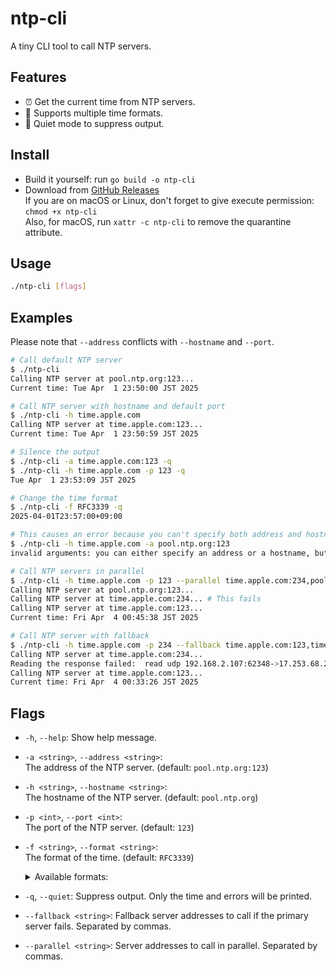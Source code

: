 # ntp-cli

A tiny CLI tool to call NTP servers.

## Features

- ⏰ Get the current time from NTP servers.
- 📝 Supports multiple time formats.
- 🤫 Quiet mode to suppress output.

## Install

- Build it yourself: run `go build -o ntp-cli`
- Download from [GitHub Releases](https://github.com/yuuahp/ntp-cli/releases/latest)  
  If you are on macOS or Linux, don't forget to give execute permission: `chmod +x ntp-cli`  
  Also, for macOS, run `xattr -c ntp-cli` to remove the quarantine attribute.

## Usage

```bash
./ntp-cli [flags]
```

## Examples

Please note that `--address` conflicts with `--hostname` and `--port`.

```bash
# Call default NTP server
$ ./ntp-cli
Calling NTP server at pool.ntp.org:123...
Current time: Tue Apr  1 23:50:00 JST 2025

# Call NTP server with hostname and default port
$ ./ntp-cli -h time.apple.com
Calling NTP server at time.apple.com:123...
Current time: Tue Apr  1 23:50:59 JST 2025

# Silence the output
$ ./ntp-cli -a time.apple.com:123 -q
$ ./ntp-cli -h time.apple.com -p 123 -q
Tue Apr  1 23:53:09 JST 2025

# Change the time format
$ ./ntp-cli -f RFC3339 -q
2025-04-01T23:57:00+09:00

# This causes an error because you can't specify both address and hostname
$ ./ntp-cli -h time.apple.com -a pool.ntp.org:123
invalid arguments: you can either specify an address or a hostname, but not both

# Call NTP servers in parallel
$ ./ntp-cli -h time.apple.com -p 123 --parallel time.apple.com:234,pool.ntp.org:123
Calling NTP server at pool.ntp.org:123...
Calling NTP server at time.apple.com:234... # This fails
Calling NTP server at time.apple.com:123...
Current time: Fri Apr  4 00:45:38 JST 2025

# Call NTP server with fallback
$ ./ntp-cli -h time.apple.com -p 234 --fallback time.apple.com:123,time.apple.com:245
Calling NTP server at time.apple.com:234...
Reading the response failed:  read udp 192.168.2.107:62348->17.253.68.253:234: i/o timeout
Calling NTP server at time.apple.com:123...
Current time: Fri Apr  4 00:33:26 JST 2025
```

## Flags

- `-h`, `--help`: Show help message.
- `-a <string>`, `--address <string>`:  
  The address of the NTP server. (default: `pool.ntp.org:123`)
- `-h <string>`, `--hostname <string>`:  
  The hostname of the NTP server. (default: `pool.ntp.org`)
- `-p <int>`, `--port <int>`:  
  The port of the NTP server. (default: `123`)
- `-f <string>`, `--format <string>`:  
  The format of the time. (default: `RFC3339`)
  <details>
  <summary>Available formats:</summary>

  | Format      | Example                             |
            |-------------|-------------------------------------|
  | Layout      | 01/02 03:04:05PM '06 -0700          |
  | ANSIC       | Mon Jan _2 15:04:05 2006            |
  | UnixDate    | Mon Jan _2 15:04:05 MST 2006        |
  | RubyDate    | Mon Jan 02 15:04:05 -0700 2006      |
  | RFC822      | 02 Jan 06 15:04 MST                 |
  | RFC822Z     | 02 Jan 06 15:04 -0700               |
  | RFC850      | Monday, 02-Jan-06 15:04:05 MST      |
  | RFC1123     | Mon, 02 Jan 2006 15:04:05 MST       |
  | RFC1123Z    | Mon, 02 Jan 2006 15:04:05 -0700     |
  | RFC3339     | 2006-01-02T15:04:05Z07:00           |
  | RFC3339Nano | 2006-01-02T15:04:05.999999999Z07:00 |
  | Kitchen     | 3:04PM                              |
  | Stamp       | Jan _2 15:04:05                     |
  | StampMilli  | Jan _2 15:04:05.000                 |
  | StampMicro  | Jan _2 15:04:05.000000              |
  | StampNano   | Jan _2 15:04:05.000000000           |
  | DateTime    | 2006-01-02 15:04:05                 |
  | DateOnly    | 2006-01-02                          |
  | TimeOnly    | 15:04:05                            |
  | Seconds1900 | 3952507337                          |
  | Seconds1970 | 1743518576                          |

  </details>

- `-q`, `--quiet`:
  Suppress output. Only the time and errors will be printed.
- `--fallback <string>`:
  Fallback server addresses to call if the primary server fails. Separated by commas.
- `--parallel <string>`:
  Server addresses to call in parallel. Separated by commas.
